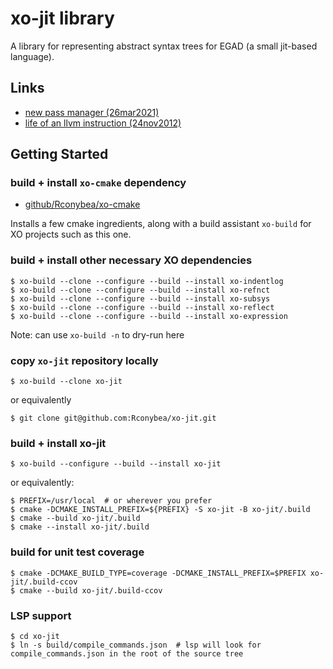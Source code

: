 # xo-jit library

A library for representing abstract syntax trees for EGAD (a small jit-based language).

## Links

- [new pass manager (26mar2021)](https://blog.llvm.org/posts/2021-03-26-the-new-pass-manager)
- [life of an llvm instruction (24nov2012)](https://eli.thegreenplace.net/2012/11/24/life-of-an-instruction-in-llvm)

## Getting Started

### build + install `xo-cmake` dependency

- [github/Rconybea/xo-cmake](https://github.com/Rconybea/xo-cmake)

Installs a few cmake ingredients,  along with a build assistant `xo-build` for XO projects such as this one.

### build + install other necessary XO dependencies
```
$ xo-build --clone --configure --build --install xo-indentlog
$ xo-build --clone --configure --build --install xo-refnct
$ xo-build --clone --configure --build --install xo-subsys
$ xo-build --clone --configure --build --install xo-reflect
$ xo-build --clone --configure --build --install xo-expression
```

Note: can use `xo-build -n` to dry-run here

### copy `xo-jit` repository locally
```
$ xo-build --clone xo-jit
```

or equivalently
```
$ git clone git@github.com:Rconybea/xo-jit.git
```

### build + install xo-jit
```
$ xo-build --configure --build --install xo-jit
```

or equivalently:
```
$ PREFIX=/usr/local  # or wherever you prefer
$ cmake -DCMAKE_INSTALL_PREFIX=${PREFIX} -S xo-jit -B xo-jit/.build
$ cmake --build xo-jit/.build
$ cmake --install xo-jit/.build
```

### build for unit test coverage
```
$ cmake -DCMAKE_BUILD_TYPE=coverage -DCMAKE_INSTALL_PREFIX=$PREFIX xo-jit/.build-ccov
$ cmake --build xo-jit/.build-ccov
```

### LSP support
```
$ cd xo-jit
$ ln -s build/compile_commands.json  # lsp will look for compile_commands.json in the root of the source tree
```
